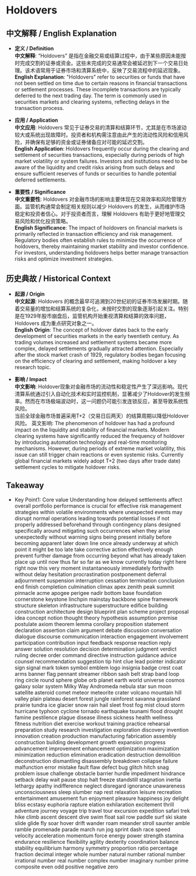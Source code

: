 # Holdovers

## 中文解释 / English Explanation

* **定义 / Definition**  
  **中文解释**: “Holdovers” 是指在金融交易或结算过程中，由于某些原因未能按时完成交割的证券或资金。这些未完成的交易通常会被延迟到下一个交易日处理。该术语常用于证券市场和清算系统中，反映了交易流程中的延迟现象。  
  **English Explanation**: "Holdovers" refer to securities or funds that have not been settled on time due to certain reasons in financial transactions or settlement processes. These incomplete transactions are typically deferred to the next trading day. The term is commonly used in securities markets and clearing systems, reflecting delays in the transaction process.

* **应用 / Application**  
  **中文应用**: Holdovers 常见于证券交易的清算和结算环节，尤其是在市场波动较大或系统出现故障时。投资者和机构需注意由此产生的流动性风险和信用风险，并确保有足够的资金或证券储备应对可能的延迟交割。  
  **English Application**: Holdovers frequently occur during the clearing and settlement of securities transactions, especially during periods of high market volatility or system failures. Investors and institutions need to be aware of the liquidity and credit risks arising from such delays and ensure sufficient reserves of funds or securities to handle potential deferred settlements.

* **重要性 / Significance**  
  **中文重要性**: Holdovers 对金融市场的影响主要体现在交易效率和风险管理方面。监管机构通常会制定相关规则以减少 Holdovers 的发生，从而维护市场稳定和投资者信心。对于投资者而言，理解 Holdovers 有助于更好地管理交易风险和优化投资策略。  
  **English Significance**: The impact of holdovers on financial markets is primarily reflected in transaction efficiency and risk management. Regulatory bodies often establish rules to minimize the occurrence of holdovers, thereby maintaining market stability and investor confidence. For investors, understanding holdovers helps better manage transaction risks and optimize investment strategies.

## 历史典故 / Historical Context

* **起源 / Origin**  
  **中文起源**: Holdovers 的概念最早可追溯到20世纪初的证券市场发展时期。随着交易量的增加和结算系统的复杂化，未按时交割的现象逐渐引起关注。特别是在1929年股市崩盘后，监管机构开始重视清算和结算的效率问题，Holdovers 成为重点研究对象之一。  
  **English Origin**: The concept of holdover dates back to the early development of securities markets in the early twentieth century. As trading volumes increased and settlement systems became more complex, delayed settlements gradually attracted attention. Especially after the stock market crash of 1929, regulatory bodies began focusing on the efficiency of clearing and settlement, making holdover a key research topic.

* **影响 / Impact**  
  **中文影响**: Holdover现象对金融市场的流动性和稳定性产生了深远影响。现代清算系统通过引入自动化技术和实时监控机制，显著减少了Holdover的发生频率。然而在市场极端波动时，这一问题仍可能引发连锁反应，甚至导致系统性风险。  
  当前全球金融市场普遍采用T+2（交易日后两天）的结算周期以降低Holdover风险。
  英文影响: The phenomenon of holdover has had a profound impact on the liquidity and stability of financial markets. Modern clearing systems have significantly reduced the frequency of holdover by introducing automation technology and real-time monitoring mechanisms. However, during periods of extreme market volatility, this issue can still trigger chain reactions or even systemic risks.
Currently global financial markets widely adopt T+2 (two days after trade date) settlement cycles to mitigate holdover risks.

## Takeaway

* Key Point1: Core value
Understanding how delayed settlements affect overall portfolio performance is crucial for effective risk management strategies within volatile environments where unexpected events may disrupt normal operations leading towards potential losses if not properly addressed beforehand through contingency plans designed specifically around mitigating such occurrences when they arise unexpectedly without warning signs being present initially before becoming apparent later down line once already underway at which point it might be too late take corrective action effectively enough prevent further damage from occurring beyond what has already taken place up until now thus far so far as we know currently today right here right now this very moment instantaneously immediately forthwith without delay hesitation procrastination postponement deferral adjournment suspension interruption cessation termination conclusion end finish completion culmination climax apex zenith peak summit pinnacle acme apogee perigee nadir bottom base foundation cornerstone keystone linchpin mainstay backbone spine framework structure skeleton infrastructure superstructure edifice building construction architecture design blueprint plan scheme project proposal idea concept notion thought theory hypothesis assumption premise postulate axiom theorem lemma corollary proposition statement declaration assertion claim argument debate discussion conversation dialogue discourse communication interaction engagement involvement participation contribution input feedback response reaction reply answer solution resolution decision determination judgment verdict ruling decree order command directive instruction guidance advice counsel recommendation suggestion tip hint clue lead pointer indicator sign signal mark token symbol emblem logo insignia badge crest coat arms banner flag pennant streamer ribbon sash belt strap band loop ring circle round sphere globe orb planet earth world universe cosmos galaxy solar system Milky Way Andromeda nebula star sun moon satellite asteroid comet meteor meteorite crater volcano mountain hill valley plain plateau desert forest jungle rainforest savanna grassland prairie tundra ice glacier snow rain hail sleet frost fog mist cloud storm hurricane typhoon cyclone tornado earthquake tsunami flood drought famine pestilence plague disease illness sickness health wellness fitness nutrition diet exercise workout training practice rehearsal preparation study research investigation exploration discovery invention innovation creation production manufacturing fabrication assembly construction building development growth expansion progress advancement improvement enhancement optimization maximization minimization reduction elimination eradication destruction demolition deconstruction dismantling disassembly breakdown collapse failure malfunction error mistake fault flaw defect bug glitch hitch snag problem issue challenge obstacle barrier hurdle impediment hindrance setback delay wait pause stop halt freeze standstill stagnation inertia lethargy apathy indifference neglect disregard ignorance unawareness unconsciousness sleep slumber nap rest relaxation leisure recreation entertainment amusement fun enjoyment pleasure happiness joy delight bliss ecstasy euphoria rapture elation exhilaration excitement thrill adventure journey voyage trip travel tour excursion expedition safari trek hike climb ascent descent dive swim float sail row paddle surf ski skate slide glide fly soar hover drift wander roam meander stroll saunter amble ramble promenade parade march run jog sprint dash race speed velocity acceleration momentum force energy power strength stamina endurance resilience flexibility agility dexterity coordination balance stability equilibrium harmony symmetry proportion ratio percentage fraction decimal integer whole number natural number rational number irrational number real number complex number imaginary number prime composite even odd positive negative zero 
